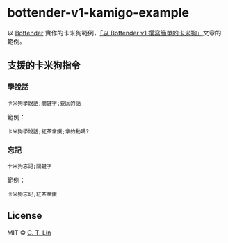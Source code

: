 # bottender-v1-kamigo-example

以 [Bottender](https://github.com/Yoctol/bottender) 實作的卡米狗範例，[「以 Bottender v1 撰寫簡單的卡米狗」](https://blog.yoctol.com/%E4%BB%A5-bottender-v1-%E6%92%B0%E5%AF%AB%E7%B0%A1%E5%96%AE%E7%9A%84%E5%8D%A1%E7%B1%B3%E7%8B%97-938243e2dc46?fbclid=IwAR01E4A-4vOeeHBKk4b0MQYnrjLyC8gyJlWO98nfy5lJBtqsJikWi_sELXA)文章的範例。

## 支援的卡米狗指令

### 學說話

```
卡米狗學說話;關鍵字;要回的話
```

範例：

```
卡米狗學說話;紅茶拿鐵;拿的動嗎?
```

### 忘記

```
卡米狗忘記;關鍵字
```

範例：

```
卡米狗忘記;紅茶拿鐵
```

## License

MIT © [C. T. Lin](https://github.com/chentsulin/bottender-v1-kamigo-example)
